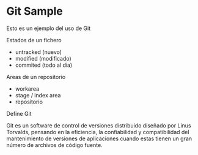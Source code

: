 # Git Sample

Esto es un ejemplo del uso de Git

Estados de un fichero

- untracked (nuevo)
- modified (modificado)
- commited (todo al dia)

Areas de un repositorio

- workarea
- stage / index area
- repositorio


Define Git

Git es un software de control de versiones distribuido diseñado por Linus Torvalds, pensando en la eficiencia, la confiabilidad y compatibilidad del mantenimiento de versiones de aplicaciones cuando estas tienen un gran número de archivos de código fuente.